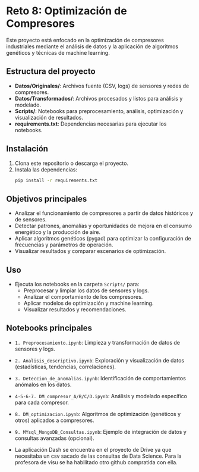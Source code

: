 # Reto 8: Optimización de Compresores

Este proyecto está enfocado en la optimización de compresores industriales mediante el análisis de datos y la aplicación de algoritmos genéticos y técnicas de machine learning.

## Estructura del proyecto
- **Datos/Originales/**: Archivos fuente (CSV, logs) de sensores y redes de compresores.
- **Datos/Transformados/**: Archivos procesados y listos para análisis y modelado.
- **Scripts/**: Notebooks para preprocesamiento, análisis, optimización y visualización de resultados.
- **requirements.txt**: Dependencias necesarias para ejecutar los notebooks.

## Instalación
1. Clona este repositorio o descarga el proyecto.
2. Instala las dependencias:
   ```bash
   pip install -r requirements.txt
   ```

## Objetivos principales
- Analizar el funcionamiento de compresores a partir de datos históricos y de sensores.
- Detectar patrones, anomalías y oportunidades de mejora en el consumo energético y la producción de aire.
- Aplicar algoritmos genéticos (pygad) para optimizar la configuración de frecuencias y parámetros de operación.
- Visualizar resultados y comparar escenarios de optimización.

## Uso
- Ejecuta los notebooks en la carpeta `Scripts/` para:
  - Preprocesar y limpiar los datos de sensores y logs.
  - Analizar el comportamiento de los compresores.
  - Aplicar modelos de optimización y machine learning.
  - Visualizar resultados y recomendaciones.

## Notebooks principales
- `1. Preprocesamiento.ipynb`: Limpieza y transformación de datos de sensores y logs.
- `2. Analisis_descriptivo.ipynb`: Exploración y visualización de datos (estadísticas, tendencias, correlaciones).
- `3. Deteccion_de_anomalias.ipynb`: Identificación de comportamientos anómalos en los datos.
- `4-5-6-7. DM_compresor_A/B/C/D.ipynb`: Análisis y modelado específico para cada compresor.
- `8. DM_optimizacion.ipynb`: Algoritmos de optimización (genéticos y otros) aplicados a compresores.

- `9. MYsql_MongoDB_Consultas.ipynb`: Ejemplo de integración de datos y consultas avanzadas (opcional).

- La aplicación Dash se encuentra en el proyecto de Drive ya que necesitaba un csv sacado de las consultas de Data Science. Para la profesora de visu se ha habilitado otro github compratida con ella. 
